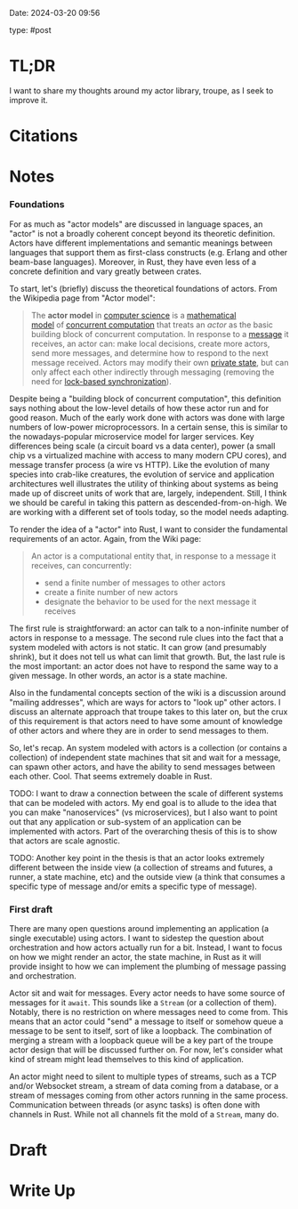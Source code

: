 Date: 2024-03-20 09:56

type: #post

# TL;DR
I want to share my thoughts around my actor library, troupe, as I seek to improve it.

# Citations


# Notes

### Foundations
For as much as "actor models" are discussed in language spaces, an "actor" is not a broadly coherent concept beyond its theoretic definition. Actors have different implementations and semantic meanings between languages that support them as first-class constructs (e.g. Erlang and other beam-base languages). Moreover, in Rust, they have even less of a concrete 
definition and vary greatly between crates.

To start, let's (briefly) discuss the theoretical foundations of actors. From the Wikipedia page from "Actor model":
> The **actor model** in [computer science](https://en.wikipedia.org/wiki/Computer_science "Computer science") is a [mathematical model](https://en.wikipedia.org/wiki/Mathematical_model "Mathematical model") of [concurrent computation](https://en.wikipedia.org/wiki/Concurrent_computation "Concurrent computation") that treats an _actor_ as the basic building block of concurrent computation. In response to a [message](https://en.wikipedia.org/wiki/Message_(computing) "Message (computing)") it receives, an actor can: make local decisions, create more actors, send more messages, and determine how to respond to the next message received. Actors may modify their own [private state](https://en.wikipedia.org/wiki/Private_state "Private state"), but can only affect each other indirectly through messaging (removing the need for [lock-based synchronization](https://en.wikipedia.org/wiki/Lock_(computer_science) "Lock (computer science)")).

Despite being a "building block of concurrent computation", this definition says nothing about the low-level details of how these actor run and for good reason. Much of the early work done with actors was done with large numbers of low-power microprocessors. In a certain sense, this is similar to the nowadays-popular microservice model for larger services. Key differences being scale (a circuit board vs a data center), power (a small chip vs a virtualized machine with access to many modern CPU cores), and message transfer process (a wire vs HTTP). Like the evolution of many species into crab-like creatures, the evolution of service and application architectures well illustrates the utility of thinking about systems as being made up of discreet units of work that are, largely, independent. Still, I think we should be careful in taking this pattern as descended-from-on-high. We are working with a different set of tools today, so the model needs adapting.

To render the idea of a "actor" into Rust, I want to consider the fundamental requirements of an actor. Again, from the Wiki page:
>An actor is a computational entity that, in response to a message it receives, can concurrently:
> - send a finite number of messages to other actors
> - create a finite number of new actors
> - designate the behavior to be used for the next message it receives

The first rule is straightforward: an actor can talk to a non-infinite number of actors in response to a message. The second rule clues into the fact that a system modeled with actors is not static. It can grow (and presumably shrink), but it does not tell us what can limit that growth. But, the last rule is the most important: an actor does not have to respond the same way to a given message. In other words, an actor is a state machine.

Also in the fundamental concepts section of the wiki is a discussion around "mailing addresses", which are ways for actors to "look up" other actors. I discuss an alternate approach that troupe takes to this later on, but the crux of this requirement is that actors need to have some amount of knowledge of other actors and where they are in order to send messages to them.

So, let's recap. An system modeled with actors is a collection (or contains a collection) of independent state machines that sit and wait for a message, can spawn other actors, and have the ability to send messages between each other. Cool. That seems extremely doable in Rust.

TODO: I want to draw a connection between the scale of different systems that can be modeled with actors. My end goal is to allude to the idea that you can make "nanoservices" (vs microservices), but I also want to point out that any application or sub-system of an application can be implemented with actors. Part of the overarching thesis of this is to show that actors are scale agnostic.

TODO: Another key point in the thesis is that an actor looks extremely different between the inside view (a collection of streams and futures, a runner, a state machine, etc) and the outside view (a think that consumes a specific type of message and/or emits a specific type of message).
### First draft
There are many open questions around implementing an application (a single executable) using actors. I want to sidestep the question about orchestration and how actors actually run for a bit. Instead, I want to focus on how we might render an actor, the state machine, in Rust as it will provide insight to how we can implement the plumbing of message passing and orchestration.

Actor sit and wait for messages. Every actor needs to have some source of messages for it `await`. This sounds like a `Stream` (or a collection of them). Notably, there is no restriction on where messages need to come from. This means that an actor could "send" a message to itself or somehow queue a message to be sent to itself, sort of like a loopback. The combination of merging a stream with a loopback queue will be a key part of the troupe actor design that will be discussed further on. For now, let's consider what kind of stream might lead themselves to this kind of application. 

An actor might need to silent to multiple types of streams, such as a TCP and/or Websocket stream, a stream of data coming from a database, or a stream of messages coming from other actors running in the same process. Communication between threads (or async tasks) is often done with channels in Rust. While not all channels fit the mold of a `Stream`, many do. 


# Draft


# Write Up
